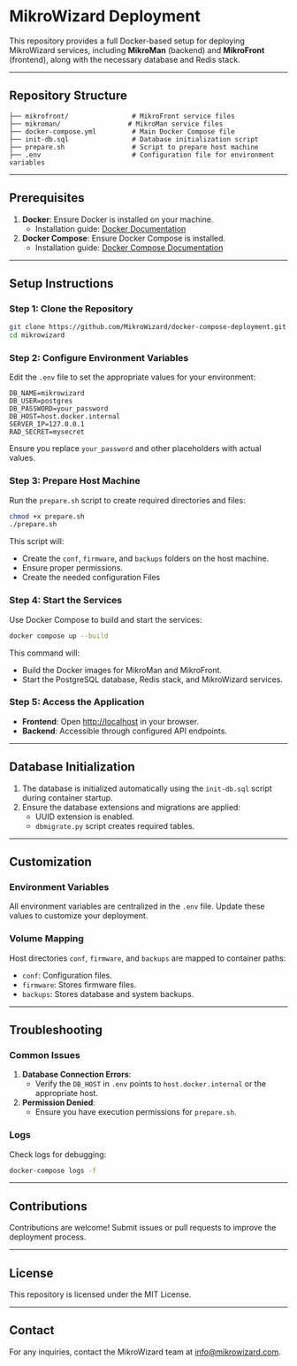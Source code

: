 # MikroWizard Deployment

This repository provides a full Docker-based setup for deploying MikroWizard services, including **MikroMan** (backend) and **MikroFront** (frontend), along with the necessary database and Redis stack.

---

## Repository Structure

```
├── mikrofront/                # MikroFront service files
├── mikroman/                 # MikroMan service files
├── docker-compose.yml         # Main Docker Compose file
├── init-db.sql                # Database initialization script
├── prepare.sh                 # Script to prepare host machine
├── .env                       # Configuration file for environment variables
```

---

## Prerequisites

1. **Docker**: Ensure Docker is installed on your machine.
   - Installation guide: [Docker Documentation](https://docs.docker.com/get-docker/)
2. **Docker Compose**: Ensure Docker Compose is installed.
   - Installation guide: [Docker Compose Documentation](https://docs.docker.com/compose/install/)

---

## Setup Instructions

### Step 1: Clone the Repository

```bash
git clone https://github.com/MikroWizard/docker-compose-deployment.git mikrowizard
cd mikrowizard
```

### Step 2: Configure Environment Variables

Edit the `.env` file to set the appropriate values for your environment:

```env
DB_NAME=mikrowizard
DB_USER=postgres
DB_PASSWORD=your_password
DB_HOST=host.docker.internal
SERVER_IP=127.0.0.1
RAD_SECRET=mysecret
```

Ensure you replace `your_password` and other placeholders with actual values.

### Step 3: Prepare Host Machine

Run the `prepare.sh` script to create required directories and files:

```bash
chmod +x prepare.sh
./prepare.sh
```

This script will:

- Create the `conf`, `firmware`, and `backups` folders on the host machine.
- Ensure proper permissions.
- Create the needed configuration Files

### Step 4: Start the Services

Use Docker Compose to build and start the services:

```bash
docker compose up --build
```

This command will:

- Build the Docker images for MikroMan and MikroFront.
- Start the PostgreSQL database, Redis stack, and MikroWizard services.

### Step 5: Access the Application

- **Frontend**: Open [http://localhost](http://localhost) in your browser.
- **Backend**: Accessible through configured API endpoints.

---

## Database Initialization

1. The database is initialized automatically using the `init-db.sql` script during container startup.
2. Ensure the database extensions and migrations are applied:
   - UUID extension is enabled.
   - `dbmigrate.py` script creates required tables.

---

## Customization

### Environment Variables

All environment variables are centralized in the `.env` file. Update these values to customize your deployment.

### Volume Mapping

Host directories `conf`, `firmware`, and `backups` are mapped to container paths:

- `conf`: Configuration files.
- `firmware`: Stores firmware files.
- `backups`: Stores database and system backups.

---

## Troubleshooting

### Common Issues

1. **Database Connection Errors**:
   - Verify the `DB_HOST` in `.env` points to `host.docker.internal` or the appropriate host.
2. **Permission Denied**:
   - Ensure you have execution permissions for `prepare.sh`.

### Logs

Check logs for debugging:

```bash
docker-compose logs -f
```

---

## Contributions

Contributions are welcome! Submit issues or pull requests to improve the deployment process.

---

## License

This repository is licensed under the MIT License.

---

## Contact

For any inquiries, contact the MikroWizard team at [info@mikrowizard.com](mailto\:info@mikrowizard.com).


